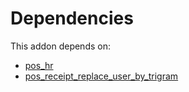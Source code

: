 # Dependencies

This addon depends on:

- [pos_hr](https://github.com/bringout/oca-ocb-pos/tree/43438b61b980930dd57e71874c1df4d4191ce2b2/odoo-bringout-oca-ocb-pos_hr)
- [pos_receipt_replace_user_by_trigram](https://github.com/bringout/oca-technical)
